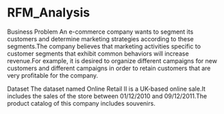 # RFM_Analysis
Business Problem
An e-commerce company wants to segment its customers and determine marketing strategies according to these segments.The company believes that marketing activities specific to customer segments that exhibit common behaviors will increase revenue.For example, it is desired to organize different campaigns for new customers and different campaigns in order to retain customers that are very profitable for the company.

Dataset
The dataset named Online Retail II is a UK-based online sale.It includes the sales of the store between 01/12/2010 and 09/12/2011.The product catalog of this company includes souvenirs.
